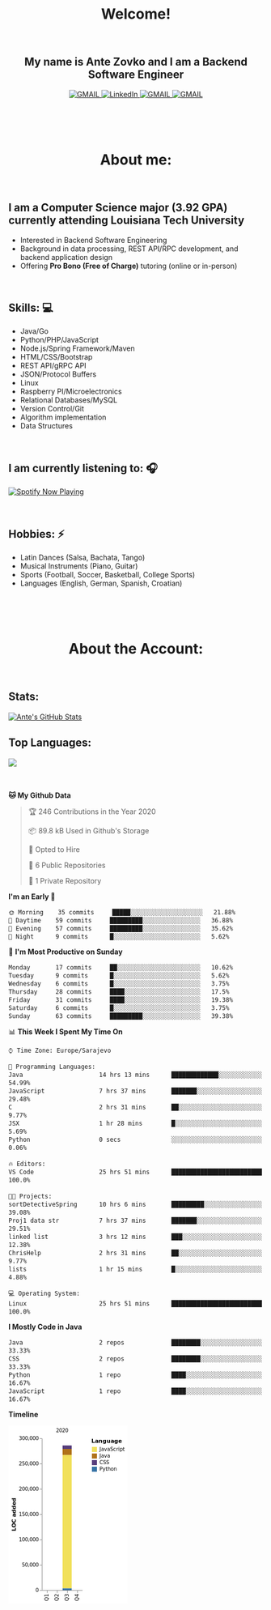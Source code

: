 
<h1 align="center"> Welcome!</h1>
<br>

<h2 align="center">My name is Ante Zovko and I am a Backend Software Engineer</h2> 

<p align= "center">
  <a href="https://mail.google.com/mail/u/0/?view=cm&fs=1&to=antezovko.az@gmail.com&tf=1">
      <img alt="GMAIL" src="https://img.shields.io/badge/Email-Contact-darkred?style=for-the-badge&logo=gmail&labelColor=grey&logoColor=white" />
    </a>
 <a href="https://www.linkedin.com/in/antezovko/">
      <img alt="LinkedIn" src="https://img.shields.io/badge/LinkedIn-Connect-Blue?style=for-the-badge&logo=LinkedIn" />
    </a>
   <a href="https://www.instagram.com/zovkoante23/">
      <img alt="GMAIL" src="https://img.shields.io/badge/Instagram-Follow-E1306C?style=for-the-badge&logo=Instagram&logoColor=white" />
    </a>
   <a href="https://www.facebook.com/ZovkoAntee/">
      <img alt="GMAIL" src="https://img.shields.io/badge/Facebook-Add%20Friend-darkblue?style=for-the-badge&logo=Facebook&logoColor=white" />
    </a>

  </p>

<br>
<br>
<br>

<h1 align="center">About me:</h1>

<br>

## I am a Computer Science major (3.92 GPA) currently attending Louisiana Tech University
- Interested in Backend Software Engineering</h4>
- Background in data processing, REST API/RPC development, and backend application design
- Offering <b>Pro Bono (Free of Charge)</b> tutoring (online or in-person) 

<br>

## Skills: 💻
- Java/Go 
- Python/PHP/JavaScript
- Node.js/Spring Framework/Maven 
- HTML/CSS/Bootstrap
- REST API/gRPC API 
- JSON/Protocol Buffers
- Linux 
- Raspberry PI/Microelectronics
- Relational Databases/MySQL 
- Version Control/Git
- Algorithm implementation
- Data Structures


<br>

## I am currently listening to: 🎧
[<img src="https://novatorem-teal.vercel.app/api/spotify-playing" alt="Spotify Now Playing" width="500"/>](https://open.spotify.com/playlist/3Mo6ZdjhTCgj5o8CHs9q2I?si=xs8bzdcrSY2ld5fqCLj04Q)

<br>


## Hobbies: ⚡ 
- Latin Dances (Salsa, Bachata, Tango)
- Musical Instruments (Piano, Guitar)
- Sports (Football, Soccer, Basketball, College Sports)
- Languages (English, German, Spanish, Croatian)

<br>
<br>
<br>

<h1 align="center">About the Account:</h1>

<br>

## Stats: 
<a href="https://github.com/AnteZovko23">
  <img align="center" src="https://github-readme-stats.antezovko23.vercel.app/api?username=AnteZovko23&show_icons=true&line_height=27&count_private=true&title_color=ffffff&text_color=c9cacc&icon_color=2bbc8a&bg_color=1d1f21" alt="Ante's GitHub Stats" />
</a>


<br>

## Top Languages:
<img align="center" src="https://github-readme-stats.antezovko23.vercel.app/api/top-langs/?username=AnteZovko23&title_color=ffffff&text_color=c9cacc&icon_color=2bbc8a&bg_color=1d1f21" />






<br>
<br>
<br>


<!--START_SECTION:waka-->
**🐱 My Github Data** 

> 🏆 246 Contributions in the Year 2020
 > 
> 📦 89.8 kB Used in Github's Storage 
 > 
> 💼 Opted to Hire
 > 
> 📜 6 Public Repositories
 > 
> 🔑 1 Private Repository 
 > 
**I'm an Early 🐤** 

```text
🌞 Morning    35 commits     █████░░░░░░░░░░░░░░░░░░░░   21.88% 
🌆 Daytime    59 commits     █████████░░░░░░░░░░░░░░░░   36.88% 
🌃 Evening    57 commits     █████████░░░░░░░░░░░░░░░░   35.62% 
🌙 Night      9 commits      █░░░░░░░░░░░░░░░░░░░░░░░░   5.62%

```
📅 **I'm Most Productive on Sunday** 

```text
Monday       17 commits     ██░░░░░░░░░░░░░░░░░░░░░░░   10.62% 
Tuesday      9 commits      █░░░░░░░░░░░░░░░░░░░░░░░░   5.62% 
Wednesday    6 commits      █░░░░░░░░░░░░░░░░░░░░░░░░   3.75% 
Thursday     28 commits     ████░░░░░░░░░░░░░░░░░░░░░   17.5% 
Friday       31 commits     ████░░░░░░░░░░░░░░░░░░░░░   19.38% 
Saturday     6 commits      █░░░░░░░░░░░░░░░░░░░░░░░░   3.75% 
Sunday       63 commits     █████████░░░░░░░░░░░░░░░░   39.38%

```


📊 **This Week I Spent My Time On** 

```text
⌚︎ Time Zone: Europe/Sarajevo

💬 Programming Languages: 
Java                     14 hrs 13 mins      █████████████░░░░░░░░░░░░   54.99% 
JavaScript               7 hrs 37 mins       ███████░░░░░░░░░░░░░░░░░░   29.48% 
C                        2 hrs 31 mins       ██░░░░░░░░░░░░░░░░░░░░░░░   9.77% 
JSX                      1 hr 28 mins        █░░░░░░░░░░░░░░░░░░░░░░░░   5.69% 
Python                   0 secs              ░░░░░░░░░░░░░░░░░░░░░░░░░   0.06%

🔥 Editors: 
VS Code                  25 hrs 51 mins      █████████████████████████   100.0%

🐱‍💻 Projects: 
sortDetectiveSpring      10 hrs 6 mins       █████████░░░░░░░░░░░░░░░░   39.08% 
Proj1 data str           7 hrs 37 mins       ███████░░░░░░░░░░░░░░░░░░   29.51% 
linked list              3 hrs 12 mins       ███░░░░░░░░░░░░░░░░░░░░░░   12.38% 
ChrisHelp                2 hrs 31 mins       ██░░░░░░░░░░░░░░░░░░░░░░░   9.77% 
lists                    1 hr 15 mins        █░░░░░░░░░░░░░░░░░░░░░░░░   4.88%

💻 Operating System: 
Linux                    25 hrs 51 mins      █████████████████████████   100.0%

```

**I Mostly Code in Java** 

```text
Java                     2 repos             ████████░░░░░░░░░░░░░░░░░   33.33% 
CSS                      2 repos             ████████░░░░░░░░░░░░░░░░░   33.33% 
Python                   1 repo              ████░░░░░░░░░░░░░░░░░░░░░   16.67% 
JavaScript               1 repo              ████░░░░░░░░░░░░░░░░░░░░░   16.67%

```


**Timeline**

![Chart not found](https://github.com/AnteZovko23/AnteZovko23/blob/master/charts/bar_graph.png) 


<!--END_SECTION:waka-->


